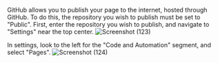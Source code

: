 GitHub allows you to publish your page to the internet, hosted through GitHub. To do this, the repository you wish to publish must be set to "Public".
First, enter the repository you wish to publish, and navigate to "Settings" near the top center. ![Screenshot (123)](https://github.com/BDBluhm/INFOTC-1600-Final/assets/116319535/dd0a122f-105d-46f3-9b18-347e4cafad25)

In settings, look to the left for the "Code and Automation" segment, and select "Pages".
![Screenshot (124)](https://github.com/BDBluhm/INFOTC-1600-Final/assets/116319535/8dabab9c-5460-4cec-90ec-0cbc2e94d281)
